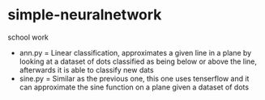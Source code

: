 # simple-neuralnetwork
school work

* ann.py = Linear classification, approximates a given line in a plane by looking at a dataset of dots classified as being below or above the line, afterwards it is able to classify new dats
* sine.py = Similar as the previous one, this one uses tenserflow and it can approximate the sine function on a plane given a dataset of dots
